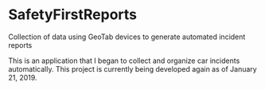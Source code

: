# SafetyFirstReports
Collection of data using GeoTab devices to generate automated incident reports 

This is an application that I began to collect and organize car incidents automatically.
This project is currently being developed again as of January 21, 2019.
